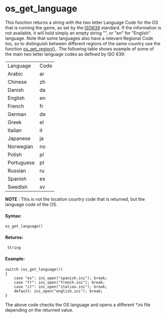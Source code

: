 # os_get_language

This function returns a string with the two letter Language Code for the
OS that is running the game, as set by the
[ISO639](http://en.wikipedia.org/wiki/ISO_639) standard. If the
information is not available, it will hold simply an empty string "", or
"en" for "English" language. Note that some languages also have a
relevant Regional Code too, so to distinguish between different regions
of the same country use the function [ os_get_region()
](os_get_region) . The following table shows example of some of the
main two letter language codes as defined by ISO 639:

|            |      |
|------------|------|
| Language   | Code |
| Arabic     | ar   |
| Chinese    | zh   |
| Danish     | da   |
| English    | en   |
| French     | fr   |
| German     | de   |
| Greek      | el   |
| Italian    | it   |
| Japanese   | ja   |
| Norwegian  | no   |
| Polish     | pl   |
| Portuguese | pt   |
| Russian    | ru   |
| Spanish    | es   |
| Swedish    | sv   |

**NOTE** : This is not the location country code that is returned, but
the language code of the OS.

#### Syntax:

``` gml
os_get_language()
```

#### Returns:

``` gml
 String
```

#### Example:

``` gml
switch (os_get_language())
{
    case "es": ini_open("spanish.ini"); break;
    case "fr": ini_open("french.ini"); break;
    case "it": ini_open("italian.ini"); break;
    default: ini_open("english.ini"); break;
}
```

The above code checks the OS language and opens a different \*.ini file
depending on the returned value.
